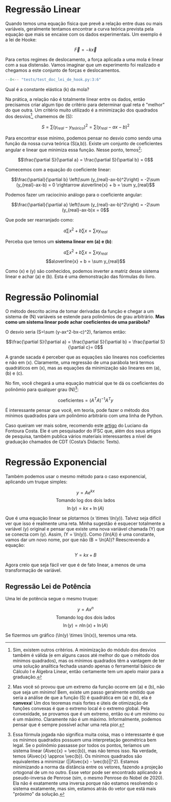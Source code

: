 # Regressão Linear

Quando temos uma equação física que prevê a relação entre duas ou mais variáveis, geralmente tentamos encontrar a  curva teórica prevista pela equação que mais se encaixe com os dados experimentais. Um exemplo é a lei de Hooke:

$$\vec{F}=-k\vec{x}$$

Para certos regimes de deslocamento, a força aplicada a uma mola é linear com a sua distensão. Vamos imaginar que um experimento foi realizado e chegamos a este conjunto de forças e deslocamentos.

```py
--8<-- "tests/test_doc_lei_de_hook.py:3:6"
```

Qual é a constante elástica \(k\) da mola?

Na prática, a relação não é totalmente linear entre os dados, então precisamos criar algum tipo de critério para determinar qual reta é "melhor" do que outra. Um critério muito utilizado é a minimização dos quadrados dos desvios[^1], chamemos de \(S\):

$$S=\sum (y_{real}-y_{teórico})^2 = \sum (y_{real}-ax-b)^2$$

Para encontrar esse mínimo, podemos pensar no desvio como sendo uma função da nossa curva teórica \(S(a,b)\). Existe um conjunto de coeficientes angular e linear que minimiza essa função. Nesse ponto, temos[^2]:

$$\frac{\partial S}{\partial a} = \frac{\partial S}{\partial b} = 0$$

Comecemos com a equação do coeficiente linear:

$$\frac{\partial}{\partial b} \left(\sum (y_{real}-ax-b)^2\right) = -2\sum (y_{real}-ax-b) = 0 \rightarrow a\overline{x} + b = \sum y_{real}$$

Podemos fazer um raciocínio análogo para o coeficiente angular:

$$\frac{\partial}{\partial a} \left(\sum (y_{real}-ax-b)^2\right) = -2\sum (y_{real}-ax-b)x = 0$$

Que pode ser rearranjado como:

$$a\sum x^2 + b\sum x = \sum xy_{real}$$

Perceba que temos um **sistema linear em \(a\) e \(b\)**:

$$a\sum x^2 + b\sum x = \sum xy_{real}$$
$$a\overline{x} + b = \sum y_{real}$$

Como \(x\) e \(y\) são conhecidos, podemos inverter a matriz desse sistema linear e achar \(a\) e \(b\). Esta é uma demonstração das fórmulas do livro.

# Regressão Polinomial

O método descrito acima de tomar derivadas da função e chegar a um sistema de \(N\) variáveis se estende para polinômios de grau arbitrário. **Mas como um sistema linear pode achar coeficientes de uma parábola?**

O desvio seria \(S=\sum (y-ax^2-bx-c)^2\), faríamos então:

$$\frac{\partial S}{\partial a} = \frac{\partial S}{\partial b} = \frac{\partial S}{\partial c}= 0$$


A grande sacada é perceber que as equações são lineares nos coeficientes e não em \(x\). Claramente, uma regressão de uma parábola terá termos quadráticos em \(x\), mas as equações da minimização são lineares em \(a\), \(b\) e \(c\). 



No fim, você chegará a uma equação matricial que te dá os coeficientes do polinômio para qualquer grau \(N\)[^3]:

$$\text{coeficientes} = (A^T A)^{-1} A^T y$$

É interessante pensar que você, em teoria, pode fazer o método dos mínimos quadrados para um polinômio arbitrário com uma linha de Python.

Caso queiram ver mais sobre, recomendo este [artigo](https://www.researchgate.net/publication/337103890_Linear_Least_Squares_Versatile_Curve_and_Surface_Fitting_CDT-17) do Luciano da Fontoura Costa. Ele é um pesquisador do IFSC que, além dos seus artigos de pesquisa, também publica vários materiais interessantes a nível de graduação chamados de CDT (Costa’s Didactic Texts).

# Regressão Exponencial

Também podemos usar o mesmo método para o caso exponencial, aplicando um truque simples:

$$y = Ae^{kx}$$
$$\text{Tomando log dos dois lados}$$
$$\ln(y) = kx + \ln(A)$$

Que é uma equação linear se plotarmos \(x \times \ln(y)\). Talvez seja difícil ver que isso é realmente uma reta. Minha sugestão é esquecer totalmente a variável \(y\) original e pensar que existe uma nova variável chamada \(Y\) que se conecta com \(y\). Assim, \(Y = \ln(y)\). Como \(\ln(A)\) é uma constante, vamos dar um novo nome, por que não \(B = \ln(A)\)? Reescrevendo a equação:

$$Y = kx + B$$

Agora creio que seja fácil ver que é de fato linear, a menos de uma transformação de variável.

## Regressão Lei de Potência

Uma lei de potência segue o mesmo truque:

$$y = Ax^n$$
$$\text{Tomando log dos dois lados}$$
$$\ln(y) = n\ln(x) + \ln(A)$$

Se fizermos um gráfico \(\ln(y) \times \ln(x)\), teremos uma reta.

[^1]: Sim, existem outros critérios. A minimização do módulo dos desvios também é válida (e em alguns casos até melhor do que o método dos mínimos quadrados), mas os mínimos quadrados têm a vantagem de ter uma solução analítica fechada usando apenas o ferramental básico de Cálculo I e Álgebra Linear, então certamente tem um apelo maior para a graduação.

[^2]: Mas você só provou que um extremo da função ocorre em \(a\) e \(b\), não que seja um mínimo! Bem, existe um passo geralmente omitido que seria a análise de que a função \(S\) é quadrática em \(a\) e \(b\), ela é **convexa**! Um dos teoremas mais fortes e úteis de otimização de funções convexas é que o extremo local é o extremo global. Pela convexidade, se provamos que é um extremo, então ou é um mínimo ou é um máximo. Claramente não é um máximo. Informalmente, podemos pensar que é sempre possível achar uma reta pior.

[^3]: Essa fórmula jogada não significa muita coisa, mas o interessante é que os mínimos quadrados possuem uma interpretação geométrica bem legal. Se o polinômio passasse por todos os pontos, teríamos um sistema linear \(A\vec{x} = \vec{b}\), mas não temos isso. Na verdade, temos \(A\vec{x} \approx \vec{b}\). Os mínimos quadrados são equivalentes a minimizar \(||A\vec{x} - \vec{b}||^2\). Estamos minimizando a norma da distância entre os vetores, fazendo a projeção ortogonal de um no outro. Esse vetor pode ser encontrado aplicando a pseudo-inversa de Penrose (sim, o mesmo Penrose do Nobel de 2020). Ela não é exatamente uma inversa porque não estamos resolvendo o sistema exatamente, mas sim, estamos atrás do vetor que está mais "próximo" da solução.